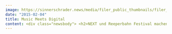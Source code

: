 ```yaml
---
image: https://sinnerschrader.news/media/filer_public_thumbnails/filer_public/f9/91/f991bd76-5603-45ee-a91e-e1e80dacce41/next-goes-reeperbahn_750x450.jpg__480x288_q85_crop_subsampling-2_upscale.jpg
date: "2015-02-04"
title: Music Meets Digital
content: <div class="newsbody"> <h2>NEXT und Reeperbahn Festival machen Hamburg Ende September zum Hotspot der Musik- und Digitalszene Europas</h2> <p><strong>### UPDATE&#58; <a href="https&#58;//ti.to/nextconf/2015">Apply now for Tickets!</a></strong></p> <p>Die renommierte Digitalkonferenz NEXT findet 2015 erstmals seit sechs Jahren wieder in Hamburg statt – und dockt räumlich wie programmatisch an das Reeperbahn Festival an. Mit einem hochkarätigen Programm wird die NEXT das inhaltliche Profil und Konferenzangebot von Deutschlands größtem Clubfestival um spannende Digitalthemen erweitern. Veranstalter der neuen NEXT auf dem Reeperbahn Festival sind die Agenturen SinnerSchrader und FAKTOR 3, die für ihr gemeinsames Engagement eine langfristige Partnerschaft vereinbart haben.</p> <p>Mit über 10.000 Besuchern aus 40 Ländern hat sich die NEXT in den letzten Jahren als Leitkonferenz der Digitalwirtschaft in Deutschland etabliert. Die 2006 durch SinnerSchrader in Hamburg gegründete Veranstaltung fand seit 2010 in Berlin statt. Nun kehrt die NEXT zurück zu ihren Wurzeln, um sich mit Deutschlands größtem Clubfestival zusammenzuschließen und eine Programmplattform zu gestalten, die Vertreter aus Musik- und Digitalwirtschaft auf einzigartige Weise zusammenführen wird. Das Reeperbahn Festival zählt mit jährlich mehr als 30.000 Besuchern zu den bedeutenden Treffpunkten der Musikszene Europas und findet in diesem Jahr vom 23. bis 26. September statt. Die Kooperation von NEXT und Reeperbahn Festival macht Hamburg zum Schauplatz eines in Europa einzigartigen Festivalprofils, das Leidenschaft für kreative und digitale Themen, für Business und Entertainment verbindet.</p> <p>Ab 2015 wird die NEXT von den Agenturen SinnerSchrader und FAKTOR 3 gemeinsam veranstaltet. So entwickeln die Partner neue Programmformate für digitale Entscheider in Unternehmen, Agenturen und Start-ups. </p> <p> <a class="filer_image_link" href="/media/filer_public/ff/c8/ffc8f17b-8ee4-44d2-bef5-fd946d7c73ab/next_goes_reeperbahn.jpg"><img alt="NEXT goes Reeperbahn.jpg" class="filer_image" src="/media/filer_public_thumbnails/filer_public/ff/c8/ffc8f17b-8ee4-44d2-bef5-fd946d7c73ab/next_goes_reeperbahn.jpg__5503x3674_q85_crop_subsampling-2_upscale.jpg" srcset="/media/filer_public_thumbnails/filer_public/ff/c8/ffc8f17b-8ee4-44d2-bef5-fd946d7c73ab/next_goes_reeperbahn.jpg__298x179_q85_crop_subsampling-2_upscale.jpg 480w, /media/filer_public_thumbnails/filer_public/ff/c8/ffc8f17b-8ee4-44d2-bef5-fd946d7c73ab/next_goes_reeperbahn.jpg__5503x3674_q85_crop_subsampling-2_upscale.jpg 481w" title="v.l.n.r.&#58; Dr. Carsten Brosda (Bevollmächtigter des Senats für Medien), Alex Schulz (Reeperbahn Festival), Sabine Richter (FAKTOR 3), Matthias Schrader (SinnerSchrader)"/><span class="filer_image_info"><span class="title">v.l.n.r.&#58; Dr. Carsten Brosda (Bevollmächtigter des Senats für Medien), Alex Schulz (Reeperbahn Festival), Sabine Richter (FAKTOR 3), Matthias Schrader (SinnerSchrader)</span></span></a> </p> <p>Der zentrale Themenstrang der NEXT wird am 24. und 25. September im Schmidts Tivoli am Spielbudenplatz stattfinden, wo auch das Herz des Reeperbahn Festivals schlägt. Daneben werden zahlreiche gemeinsame Programmelemente rund um das Thema „Interactive“ die Delegierten beider Veranstaltungen zusammenbringen. Die langfristig angelegte Kooperation von NEXT und Reeperbahn Festival umfasst darüber hinaus eine Zusammenarbeit in Partner-, Marketing- und Infrastrukturfragen.</p> <p>„Das Reeperbahn Festival bietet uns ein fantastisches, kreatives Umfeld für neue Formate, mit denen wir die digitalen Macher in Unternehmen begeistern und vernetzen wollen“, erklärt Matthias Schrader, CEO SinnerSchrader und Gründer der NEXT. „In Partnerschaft mit FAKTOR 3 entwickeln wir die Marke NEXT zu einer Plattform, mit der wir das Digitale als Berufung thematisieren – und auf der sich Arbeit und Leidenschaft verbinden.“</p> <p>„Wir veranstalten seit über 10 Jahren Konferenzen in verschiedenen Branchensegmenten und werden hier etwas völlig Neues entwickeln. Ein Business-Treffpunkt mit Kreativ-Potenzial, ein Festival für Digital-Entscheider, eine Plattform für kulturelle Leidenschaften – die NEXT15 ist in der Kombination von Digitalthemen, Kunst und Musik auf dem Reeperbahn Festival in Europa absolut einzigartig“, ergänzt Sabine Richter, Vorstand FAKTOR 3 AG.</p> <p>Die Kooperation befördert auch das Bestreben des Reeperbahn Festivals, Musikbranche und Digitalwirtschaft an einem Ort zu vereinen. „Unser Ziel ist es, das Reeperbahn Festival noch stärker zu einem umfassenden Kreativ-Festival im Spannungsfeld zwischen Business-Innovation und Popkultur zu entwickeln. Mit der NEXT von SinnerSchrader und FAKTOR 3 haben wir die richtigen Partner gefunden, um die Programmschiene Interactive neu aufzusetzen und mit gemeinsamen Angeboten Vertreter beider Veranstaltungen zusammen zu bringen“, erklärt Detlef Schwarte, Director Reeperbahn Festival Conference. </p> <p>Mit dem Ausbau des Reeperbahn Festivals schärft die Stadt Hamburg auch ihr Profil als lebendiger Standort für Kreativdisziplinen und Digitalexpertise. Ein Ziel, das auch mit der Initiative nextMedia.Hamburg durch den Senat und die Medien- und Digitalwirtschaft angestrebt wird. „Die engagierte Weiterentwicklung des Reeperbahn Festivals durch den gemeinsamen Aufschlag mit der NEXT verschafft uns ein europaweit einmaliges Profil, das die Attraktivität Hamburgs als wirtschaftlicher und kultureller Standort auf den Punkt bringt“, so Dr. Carsten Brosda, Bevollmächtigter des Senats der Freien und Hansestadt Hamburg für Medien und Vertreter der Initiative nextMedia.Hamburg. </p> <p>Weitere Informationen zur NEXT sind auf <a href="http&#58;//www.nextconf.eu/">www.nextconf.eu</a> zu finden. Dort gibt es auch die Möglichkeit, den Newsletter zu abonnieren oder Tickets für die Veranstaltung zu buchen. Noch bis zum 10.02. können sich Interessenten für einen Voucher registrieren, mit dem zwei Tickets zum Preis von einem erhältlich sind. Am 17.02. startet dann der reguläre Ticketverkauf für die NEXT. Deren Tickets ermöglichen auch den Zugang zu allen Programmen des Reeperbahn Festivals.</p> <p><strong>Download</strong></p> <p> <span class="file"> <a href="/media/filer_public/6a/1e/6a1e06d3-c508-4625-b51d-c2b4557f6c00/next-goes-reeperbahn-logopaket.zip"> <img alt="Icon" src="/static/filer/icons/file_32x32.png" style="border&#58; 0px"/> Logopaket <span class="filesize">(1,8 MB)</span></a> </span> </p> <p><br/> <strong>Über NEXT</strong><br/> Die NEXT hat sich in den vergangenen Jahren als Agendasetter für Themen der digitalen Wirtschaft in Europa etabliert. Sie richtet sich mit Konferenzen und Executive-Veranstaltungen an Macher mit Budgetverantwortung, die maßgeblich die digitale Transformation in ihren Unternehmen vorantreiben und gestalten. Entscheider und Entrepreneure treffen sich auf der jährlichen Konferenz NEXT, um sich zu Technologie- und Marketingtrends mit international renommierten Vordenkern und Führungskräften auszutauschen. Zum 10. Mal richtet SinnerSchrader – ab 2015 in Partnerschaft mit FAKTOR 3 – die NEXT am 24. und 25. September aus, erstmals im Rahmen des internationalen Reeperbahn Festivals in Hamburg. Tickets sind ab 17. Februar unter <a href="http&#58;//www.nextconf.eu/">www.nextconf.eu</a> erhältlich.</p> <p><strong>Über SinnerSchrader</strong><br/> SinnerSchrader gehört zu den führenden Digitalagenturen Europas. Mit Fokus auf E-Commerce, Strategie und Kommunikation bietet SinnerSchrader die gesamte Bandbreite digitaler Agenturleistungen&#58; Konzeption, Gestaltung und Entwicklung von Web-Plattformen, Mobile Apps, Service Design, Kampagnen, Media, Analytics und Audience Management. SinnerSchrader steht für technologische Exzellenz. Mehr als 500 Mitarbeiter – davon allein rund 200 Entwickler – realisieren Marketinglösungen für Marken wie Allianz, Beck’s, comdirect bank, Commerzbank, Holy Fashion Group, REWE, simyo, Tchibo und TUI. SinnerSchrader wurde 1996 gegründet, ist seit 1999 börsennotiert und hat Büros in Hamburg, Berlin, Frankfurt am Main, München, Prag und Hannover. <a href="http&#58;//www.sinnerschrader.com/">www.sinnerschrader.com</a> </p> <p><strong>Über FAKTOR 3 AG</strong><br/> Die Hamburger Kommunikationsagentur FAKTOR 3 AG realisiert seit 1995 integrierte Kommunikationslösungen für Kunden aus den Bereichen Informationstechnologie, Telekommunikation, Medien &amp; Entertainment, Food sowie Automotive. Mit rund 150 Mitarbeitern arbeitet die FAKTOR 3 AG aktuell für Kunden wie Samsung, Beiersdorf, Coca Cola, Spiegel, Microsoft, Velux, Electronic Arts, Twitter und andere. <a href="http&#58;//www.faktor3.de/">www.faktor3.de </a></p> <p><strong>Über Reeperbahn Festival</strong><br/> Das Reeperbahn Festival ist Deutschlands größtes Clubfestival und zählt zu den drei wichtigsten Treffpunkten der Musik- und digitalen Kreativwirtschaft in Europa. Die Veranstaltung umfasst etwa 600 Programmpunkte unterschiedlichster Sparten in mehr als 70 Spielstätten auf und rund um die Hamburger Reeperbahn.  Darunter finden sich Konzerte  internationaler Newcomer, ein umfangreiches Kunstprogramm sowie Konferenzveranstaltungen. Die zehnte Ausgabe des Reeperbahn Festivals setzt mit „Aus Finnland” zum ersten Mal einen Länderschwerpunkt. Es werden über 30.000 Besucher erwartet. <a href="http&#58;//www.reeperbahnfestival.com/">www.reeperbahnfestival.com</a></p> <p><strong>Über nextMedia.Hamburg</strong><br/> nextMedia.Hamburg ist die neue Hamburger Initiative für die Medien- und Digitalwirtschaft. Sie wird getragen von der Freien und Hansestadt Hamburg, der Hamburgischen Gesellschaft für Wirtschaftsförderung mbH, dem Verein Hamburg@work sowie engagierten Unternehmen. Ziel der Initiative ist es, die Spitzenposition der Medienmetropole Hamburg zu sichern und die Rahmenbedingungen für die hiesigen Unternehmen zu verbessern. Dazu bietet die neue Initiative nextMedia.Hamburg ein breites Leistungsportfolio in den Bereichen Service und Support, Publishing, Networking, Themen-Setting, Hosting und Training. Die Initiative und das nextMedia StartHub sind erster Ansprechpartner zu allen Fragen der digitalen Wirtschaft für Unternehmen, Institutionen und Öffentlichkeit in Hamburg. Über den <a href="http&#58;//www.nextmedia-hamburg.de/nc/registrierung/">Newsletter</a> erhalten Interessenten regelmäßig topaktuelle Informationen aus der Medien- und Digitalbranche. <a href="http&#58;//www.nextMedia-Hamburg.de/">www.nextMedia-Hamburg.de</a></p> <p> </p> <p> <a class="news-backlink" href="/de/"> <svg class="svg-ico svg-ico--arrow-left"> <use xlink&#58;href="#arrow-down"></use> </svg>Zurück zur Presse Übersicht </a> </p> </div>
---
```

